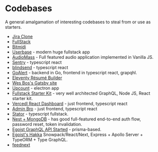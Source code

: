 # Codebases

A general amalgamation of interesting codebases to steal from or use as starters.

- [Jira Clone](https://github.com/oldboyxx/jira_clone)
- [FullStack](https://github.com/johncalvinroberts/fullstack)
- [Bitmidi](https://github.com/feross/bitmidi.com) 
- [Userbase](https://github.com/encrypted-dev/userbase) - modern huge fullstack app
- [AudioMass](https://github.com/pkalogiros/AudioMass) - Full featured audio application implemented in Vanilla JS.
- [Sentry](https://github.com/getsentry/sentry) - typescript react
- [blindsend](https://github.com/blindnet-io/blindsend-fe/) - typescript react
- [GoAlert](https://github.com/target/goalert) - backend in Go, frontend in typescript react, grapqhl.
- [Eleventy Résumé Builder](https://mxb.dev/blog/eleventy-resume-builder/)
- [Wes Bos's Gatsby site](https://github.com/wesbos/wesbos)
- [Upcount](https://github.com/madisvain/upcount) - electron app
- [Fullstack Starter Kit](https://github.com/karanpratapsingh/fullstack-starterkit) - very well architected GraphQL, Node JS, React starter kit.
- [Vercedl React Dashboard](https://github.com/ofekashery/react-dashboard-design) - just frontend, typescript react
- [Admin Bro](https://github.com/SoftwareBrothers/admin-bro) - just frontend, typescript react
- [Stator](https://github.com/chocolat-chaud-io/stator) - typescript fullstack.
- [Nest + MongoDB](https://github.com/MiroslavPetrik/nest-mongo-api-starter) - has good full-featured end-to-end auth flow, password reset, token invalidation.
- [Egoist GraphQL API Started](https://github.com/egoist/graphql-api-starter) - prisma-based.
- [Egoist's Hakka](https://github.com/egoist/hakka) Snowpack/React/Next, Express + Apollo Server + TypeORM + Type GraphQL.
- [feednext](https://github.com/feednext/feednext)
